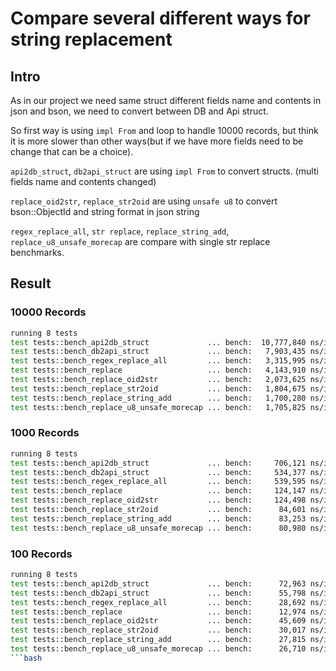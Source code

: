 # Compare several different ways for string replacement
## Intro

As in our project we need same struct different fields name and contents in json and bson, we need to convert between DB and Api struct. 

So first way is using `impl From` and loop to handle 10000 records, but think it is more slower than other ways(but if we have more fields need to be change that can be a choice).

`api2db_struct`, `db2api_struct` are using `impl From` to convert structs. (multi fields name and contents changed)

`replace_oid2str`, `replace_str2oid` are using `unsafe u8` to convert bson::ObjectId and string format in json string

`regex_replace_all`, `str replace`, `replace_string_add`, `replace_u8_unsafe_morecap` are compare with single str replace benchmarks.


## Result

### 10000 Records
```bash
running 8 tests  
test tests::bench_api2db_struct             ... bench:  10,777,840 ns/iter (+/- 1,541,968)  
test tests::bench_db2api_struct             ... bench:   7,903,435 ns/iter (+/- 2,178,199)  
test tests::bench_regex_replace_all         ... bench:   3,315,995 ns/iter (+/- 662,795)  
test tests::bench_replace                   ... bench:   4,143,910 ns/iter (+/- 947,399)  
test tests::bench_replace_oid2str           ... bench:   2,073,625 ns/iter (+/- 968,135)  
test tests::bench_replace_str2oid           ... bench:   1,804,675 ns/iter (+/- 580,960)  
test tests::bench_replace_string_add        ... bench:   1,700,280 ns/iter (+/- 617,699)  
test tests::bench_replace_u8_unsafe_morecap ... bench:   1,705,825 ns/iter (+/- 579,968)  
```

### 1000 Records
```bash
running 8 tests
test tests::bench_api2db_struct             ... bench:     706,121 ns/iter (+/- 224,431)
test tests::bench_db2api_struct             ... bench:     534,377 ns/iter (+/- 77,413)
test tests::bench_regex_replace_all         ... bench:     539,595 ns/iter (+/- 48,844)
test tests::bench_replace                   ... bench:     124,147 ns/iter (+/- 37,775)
test tests::bench_replace_oid2str           ... bench:     124,498 ns/iter (+/- 12,935)
test tests::bench_replace_str2oid           ... bench:      84,601 ns/iter (+/- 8,789)
test tests::bench_replace_string_add        ... bench:      83,253 ns/iter (+/- 15,767)
test tests::bench_replace_u8_unsafe_morecap ... bench:      80,980 ns/iter (+/- 26,040)
```

### 100 Records
```bash
running 8 tests
test tests::bench_api2db_struct             ... bench:      72,963 ns/iter (+/- 16,666)
test tests::bench_db2api_struct             ... bench:      55,798 ns/iter (+/- 8,361)
test tests::bench_regex_replace_all         ... bench:      28,692 ns/iter (+/- 2,772)
test tests::bench_replace                   ... bench:      12,974 ns/iter (+/- 2,994)
test tests::bench_replace_oid2str           ... bench:      45,609 ns/iter (+/- 35,226)
test tests::bench_replace_str2oid           ... bench:      30,017 ns/iter (+/- 10,950)
test tests::bench_replace_string_add        ... bench:      27,815 ns/iter (+/- 10,362)
test tests::bench_replace_u8_unsafe_morecap ... bench:      26,710 ns/iter (+/- 5,008)
```bash
